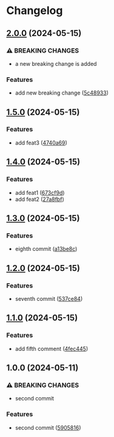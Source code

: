 # Changelog

## [2.0.0](https://github.com/uS-aito/release-please-action-labo/compare/v1.5.0...v2.0.0) (2024-05-15)


### ⚠ BREAKING CHANGES

* a new breaking change is added

### Features

* add new breaking change ([5c48933](https://github.com/uS-aito/release-please-action-labo/commit/5c489337b6364ab780a3f43a09357486da9a2520))

## [1.5.0](https://github.com/uS-aito/release-please-action-labo/compare/v1.4.0...v1.5.0) (2024-05-15)


### Features

* add feat3 ([4740a69](https://github.com/uS-aito/release-please-action-labo/commit/4740a69b183e7be5302e08c9baa4a9f7fb6298fb))

## [1.4.0](https://github.com/uS-aito/release-please-action-labo/compare/v1.3.0...v1.4.0) (2024-05-15)


### Features

* add feat1 ([673cf9d](https://github.com/uS-aito/release-please-action-labo/commit/673cf9d7d1d96ce8f24311c3f9e0252909eefde1))
* add feat2 ([27a8fbf](https://github.com/uS-aito/release-please-action-labo/commit/27a8fbffb56b3b669f681dc60f49b6387342be14))

## [1.3.0](https://github.com/uS-aito/release-please-action-labo/compare/v1.2.0...v1.3.0) (2024-05-15)


### Features

* eighth commit ([a13be8c](https://github.com/uS-aito/release-please-action-labo/commit/a13be8cf8b18a2797d190eb83393e84739e32da1))

## [1.2.0](https://github.com/uS-aito/release-please-action-labo/compare/v1.1.0...v1.2.0) (2024-05-15)


### Features

* seventh commit ([537ce84](https://github.com/uS-aito/release-please-action-labo/commit/537ce84ead10802baf3a635dd995cc58ff6d71b3))

## [1.1.0](https://github.com/uS-aito/release-please-action-labo/compare/v1.0.0...v1.1.0) (2024-05-15)


### Features

* add fifth comment ([4fec445](https://github.com/uS-aito/release-please-action-labo/commit/4fec4454251e821020a93611a965169e82471d5a))

## 1.0.0 (2024-05-11)


### ⚠ BREAKING CHANGES

* second commit

### Features

* second commit ([5905816](https://github.com/uS-aito/release-please-action-labo/commit/590581619c52307cd84c3be6ec3e47b785eee131))
